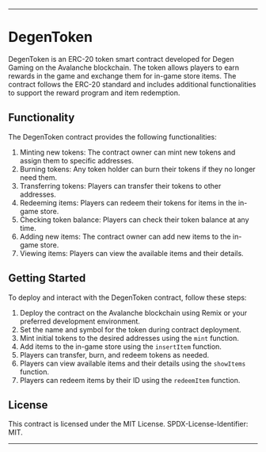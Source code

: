 
---

# DegenToken

DegenToken is an ERC-20 token smart contract developed for Degen Gaming on the Avalanche blockchain. The token allows players to earn rewards in the game and exchange them for in-game store items. The contract follows the ERC-20 standard and includes additional functionalities to support the reward program and item redemption.

## Functionality

The DegenToken contract provides the following functionalities:

1. Minting new tokens: The contract owner can mint new tokens and assign them to specific addresses.
2. Burning tokens: Any token holder can burn their tokens if they no longer need them.
3. Transferring tokens: Players can transfer their tokens to other addresses.
4. Redeeming items: Players can redeem their tokens for items in the in-game store.
5. Checking token balance: Players can check their token balance at any time.
6. Adding new items: The contract owner can add new items to the in-game store.
7. Viewing items: Players can view the available items and their details.

## Getting Started

To deploy and interact with the DegenToken contract, follow these steps:

1. Deploy the contract on the Avalanche blockchain using Remix or your preferred development environment.
2. Set the name and symbol for the token during contract deployment.
3. Mint initial tokens to the desired addresses using the `mint` function.
4. Add items to the in-game store using the `insertItem` function.
5. Players can transfer, burn, and redeem tokens as needed.
6. Players can view available items and their details using the `showItems` function.
7. Players can redeem items by their ID using the `redeemItem` function.

## License

This contract is licensed under the MIT License. SPDX-License-Identifier: MIT.

---
